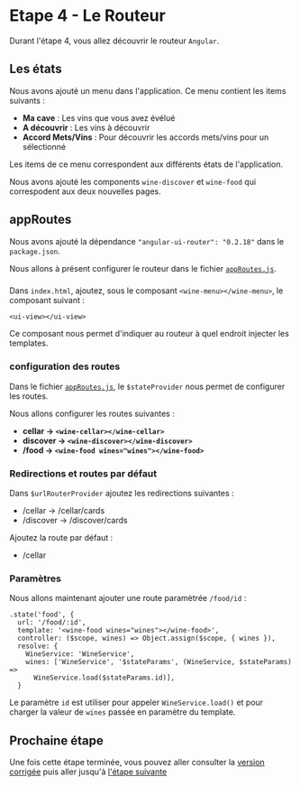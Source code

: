# Etape 4 - Le Routeur
Durant l'étape 4, vous allez découvrir le routeur `Angular`.

## Les états
Nous avons ajouté un menu dans l'application. Ce menu contient les items suivants :
* **Ma cave** : Les vins que vous avez évélué
* **A découvrir** : Les vins à découvrir
* **Accord Mets/Vins** : Pour découvrir les accords mets/vins pour un sélectionné

Les items de ce menu correspondent aux différents états de l'application.

Nous avons ajouté les components `wine-discover` et `wine-food` qui correspodent aux deux nouvelles pages.

## appRoutes
Nous avons ajouté la dépendance `"angular-ui-router": "0.2.18"` dans le `package.json`.

Nous allons à présent configurer le routeur dans le fichier [`appRoutes.js`](./app/appRoutes.js).

### <ui-view></ui-view>
Dans `index.html`, ajoutez, sous le composant `<wine-menu></wine-menu>`, le composant suivant :
```
<ui-view></ui-view>
```
Ce composant nous permet d'indiquer au routeur à quel endroit injecter les templates.

### configuration des routes
Dans le fichier [`appRoutes.js`](./app/appRoutes.js), le `$stateProvider` nous permet de configurer les routes.

Nous allons configurer les routes suivantes :
* **cellar ->  ```<wine-cellar></wine-cellar>```**
* **discover -> ```<wine-discover></wine-discover>```**
* **/food -> ```<wine-food wines="wines"></wine-food>```**

### Redirections et routes par défaut
Dans `$urlRouterProvider` ajoutez les redirections suivantes :
* /cellar -> /cellar/cards
* /discover -> /discover/cards

Ajoutez la route par défaut :
* /cellar

### Paramètres
Nous allons maintenant ajouter une route paramètrée `/food/id` :

```
.state('food', {
  url: '/food/:id',
  template: '<wine-food wines="wines"></wine-food>',
  controller: ($scope, wines) => Object.assign($scope, { wines }),
  resolve: {
    WineService: 'WineService',
    wines: ['WineService', '$stateParams', (WineService, $stateParams) =>
      WineService.load($stateParams.id)],
  }
```

Le paramètre `id` est utiliser pour appeler `WineService.load()` et pour charger la valeur de `wines` passée en paramètre du template.

## Prochaine étape

Une fois cette étape terminée, vous pouvez aller consulter la [version corrigée](../step-4-done) puis aller jusqu'à [l'étape suivante](../step-5)
